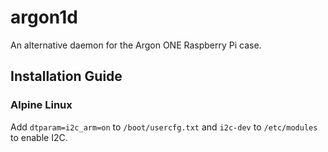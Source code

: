 # argon1d

An alternative daemon for the Argon ONE Raspberry Pi case.

## Installation Guide

### Alpine Linux
Add `dtparam=i2c_arm=on` to `/boot/usercfg.txt` and `i2c-dev` to `/etc/modules` to enable I2C.
